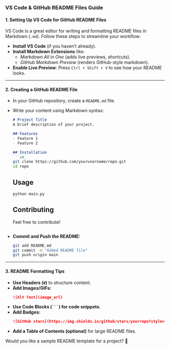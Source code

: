 ### **VS Code & GitHub README Files Guide**  

#### **1. Setting Up VS Code for GitHub README Files**
VS Code is a great editor for writing and formatting README files in Markdown (`.md`). Follow these steps to streamline your workflow:  
- **Install VS Code** (if you haven’t already).  
- **Install Markdown Extensions** like:  
  - *Markdown All in One* (adds live previews, shortcuts).  
  - *GitHub Markdown Preview* (renders GitHub-style markdown).  
- **Enable Live Preview**: Press `Ctrl + Shift + V` to see how your README looks.  

---

#### **2. Creating a GitHub README File**
- In your GitHub repository, create a `README.md` file.  
- Write your content using Markdown syntax:
  ```markdown
  # Project Title
  A brief description of your project.
  
  ## Features
  - Feature 1
  - Feature 2
  
  ## Installation
  ```sh
  git clone https://github.com/yourusername/repo.git
  cd repo
  ```
  ## Usage
  ```sh
  python main.py
  ```
  
  ## Contributing
  Feel free to contribute!
  ```
  
- **Commit and Push the README:**
  ```sh
  git add README.md
  git commit -m "Added README file"
  git push origin main
  ```

---

#### **3. README Formatting Tips**
- **Use Headers (`#`)** to structure content.  
- **Add Images/GIFs:**  
  ```markdown
  ![Alt Text](image_url)
  ```
- **Use Code Blocks (` ``` `) for code snippets.**  
- **Add Badges:**  
  ```markdown
  ![GitHub stars](https://img.shields.io/github/stars/yourrepo?style=social)
  ```
- **Add a Table of Contents (optional)** for large README files.  

Would you like a sample README template for a project? 🚀
